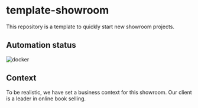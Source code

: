 # template-showroom

This repository is a template to quickly start new showroom projects.

## Automation status

![docker](https://github.com/jeremychauvet/aws-developer-showroom/workflows/docker/badge.svg?branch=main)

## Context

To be realistic, we have set a business context for this showroom. Our client is a leader in online book selling.
